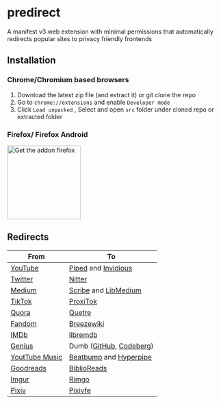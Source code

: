 # predirect

A manifest v3 web extension with minimal permissions that automatically redirects popular sites to privacy friendly frontends

## Installation

### Chrome/Chromium based browsers

1. Download the latest zip file (and extract it) or git clone the repo
2. Go to `chrome://extensions` and enable `Developer mode`
3. Click `Load unpacked` , Select and open `src` folder under cloned repo or extracted folder

### Firefox/ Firefox Android

<a href="https://addons.mozilla.org/en-US/firefox/addon/predirector/"><img src = "https://blog.mozilla.org/addons/files/2020/04/get-the-addon-fx-apr-2020.svg" alt="Get the addon firefox" width="172">
</a>

## Redirects

| From                                          | To                                                                                                          |
| --------------------------------------------- | ----------------------------------------------------------------------------------------------------------- |
| [YouTube](https://youtube.com)                | [Piped](https://github.com/TeamPiped/Piped) and [Invidious](https://github.com/iv-org/invidious)            |
| [Twitter](https://twitter.com)                | [Nitter](https://github.com/PrivacyDevel/nitter)                                                            |
| [Medium](https://medium.com)                  | [Scribe](https://sr.ht/~edwardloveall/Scribe/) and [LibMedium](https://github.com/realaravinth/libmedium)   |
| [TikTok](https://tiktok.com)                  | [ProxiTok](https://github.com/pablouser1/ProxiTok)                                                          |
| [Quora](https://quora.com)                    | [Quetre](https://github.com/zyachel/quetre)                                                                 |
| [Fandom](https://www.fandom.com/)             | [Breezewiki](https://gitdab.com/cadence/breezewiki)                                                         |
| [IMDb](https://www.imdb.com//)                | [libremdb](https://github.com/zyachel/libremdb)                                                             |
| [Genius](https://genius.com)                  | Dumb ([GitHub](https://github.com/rramiachraf/dumb), [Codeberg](https://codeberg.org/rramiachraf/dumb))     |
| [YoutTube Music](https://music.youtube.com//) | [Beatbump](https://github.com/snuffyDev/Beatbump) and [Hyperpipe](https://codeberg.org/Hyperpipe/Hyperpipe) |
| [Goodreads](https://www.goodreads.com/)       | [BiblioReads](https://github.com/nesaku/BiblioReads)                                                        |
| [Imgur](https://imgur.com/)                   | [Rimgo](https://codeberg.org/rimgo/rimgo)                                                                   |
| [Pixiv](https://www.pixiv.net/)               | [Pixivfe](https://codeberg.org/vnpower/pixivfe)                                                               |
